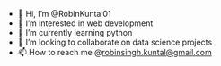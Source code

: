 - 👋 Hi, I’m @RobinKuntal01
- 👀 I’m interested in web development
- 🌱 I’m currently learning python 
- 💞️ I’m looking to collaborate on data science projects 
- 📫 How to reach me @robinsingh.kuntal@gmail.com

<!---
RobinKuntal01/RobinKuntal01 is a ✨ special ✨ repository because its `README.md` (this file) appears on your GitHub profile.
You can click the Preview link to take a look at your changes.
--->
